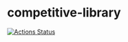 # competitive-library
[![Actions Status](https://github.com/atree-GitHub/competitive-library/workflows/verify/badge.svg)](https://github.com/atree-GitHub/competitive-library/actions)
